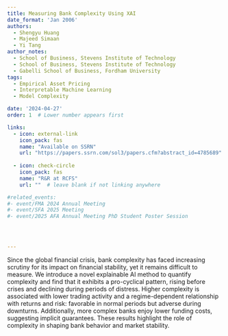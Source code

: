 ```yaml
---
title: Measuring Bank Complexity Using XAI
date_format: 'Jan 2006'
authors:
  - Shengyu Huang
  - Majeed Simaan
  - Yi Tang
author_notes: 
  - School of Business, Stevens Institute of Technology
  - School of Business, Stevens Institute of Technology
  - Gabelli School of Business, Fordham University
tags:
  - Empirical Asset Pricing
  - Interpretable Machine Learning
  - Model Complexity 

date: '2024-04-27'
order: 1  # Lower number appears first

links:
  - icon: external-link
    icon_pack: fas
    name: "Available on SSRN"
    url: "https://papers.ssrn.com/sol3/papers.cfm?abstract_id=4785689"
  
  - icon: check-circle
    icon_pack: fas
    name: "R&R at RCFS"
    url: ""  # leave blank if not linking anywhere

#related_events:
#- event/FMA 2024 Annual Meeting
#- event/SFA 2025 Meeting
#- event/2025 AFA Annual Meeting PhD Student Poster Session




---
```

Since the global financial crisis, bank complexity has faced increasing scrutiny for its impact on financial stability, yet it remains difficult to measure. We introduce a novel explainable AI method to quantify complexity and find that it exhibits a pro-cyclical pattern, rising before crises and declining during periods of distress. Higher complexity is associated with lower trading activity and a regime-dependent relationship with returns and risk: favorable in normal periods but adverse during downturns. Additionally, more complex banks enjoy lower funding costs, suggesting implicit guarantees. These results highlight the role of complexity in shaping bank behavior and market stability.
